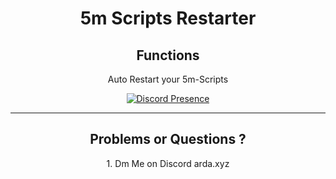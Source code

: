 <div align="center" width="50">

# 5m Scripts Restarter

## Functions

<a>Auto Restart your 5m-Scripts</a>

<div align="center" width="50">

[![Discord Presence](https://lanyard.cnrad.dev/api/848248238866825246)](https://discord.com/users/848248238866825246)

<hr>
<div align="center" width="50">
  
## Problems or Questions ?
<a>1. Dm Me on Discord arda.xyz</a><br>
